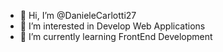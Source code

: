 - 👋 Hi, I’m @DanieleCarlotti27
- 👀 I’m interested in Develop Web Applications 
- 🌱 I’m currently learning FrontEnd Development

<!---
DanieleCarlotti27/DanieleCarlotti27 is a ✨ special ✨ repository because its `README.md` (this file) appears on your GitHub profile.
You can click the Preview link to take a look at your changes.
--->

